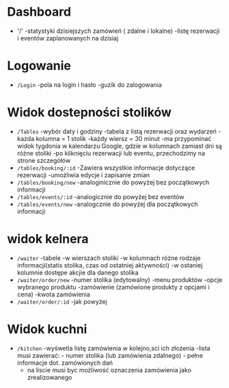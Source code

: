 # Dashboard

- '/'
 -statystyki dzisiejszych zamówień ( zdalne i lokalne)
 -listę rezerwacji i eventów zaplanowanych na dzisiaj

# Logowanie

- `/Login`
 -pola na login i hasło
 -guzik do zalogowania

# Widok dostepności stolików

- `/Tables`
    -wybór daty i godziny
    -tabela z listą rezerwacji oraz wydarzeń
    -każda kolumna = 1 stolik
    -każdy wiersz = 30 minut
    -ma przypominać widok tygdonia w kalendarzu Google, gdzie w kolumnach zamiast dni są różne stoliki
    -po kliknięciu rezerwacji lub eventu, przechodzimy na strone szczegółów
- `/tables/booking/:id`
    -Zawiera wszystkie informacje dotyczące rezerwacji
    -umożliwia edycje i zapisanie zmian
- `/tables/booking/new`
    -analoginicznie do powyżej bez początkowych informacji
- `/tables/events/:id`
    -analogicznie do powyżej bez eventów
- `/tables/events/new`
    -analogcznie do powyżej dla początkowych informacji

# widok kelnera 

- `/waiter`
    -tabele 
        -w wierszach stoliki
        -w kolumnach różne rodzaje informacji(statis stolika, czas od ostatniej aktywności)
        -w ostaniej kolumnie dostępe akcjie dla danego stolika
- `/waiter/order/new`
    -numer stolika (edytowalny)
    -menu produktów 
    -opcje wybranego produktu
    -zamówienie (zamówione produkty z opcjami i cena)
    -kwota zamówienia
- `/waiter/order/:id`
    -jak powyżej

# Widok kuchni

- `/kitchen`
    -wyśwetla listę zamówienia w kolejno,sci ich złożenia
    -lista musi zawierać:
        - numer stolika (lub zamówienia zdalnego)
        - pełne informacje dot. zamówionych dań
    - na liscie musi byc możliwość oznaczenia zamówienia jako zrealizowanego

